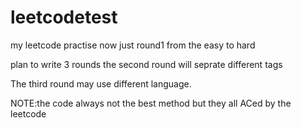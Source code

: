 # leetcodetest
my leetcode practise 
now just round1 from the easy to hard

plan to write 3 rounds the second round will seprate different tags

The third round may use different language.

NOTE:the code always not the best method but they all ACed by the leetcode

